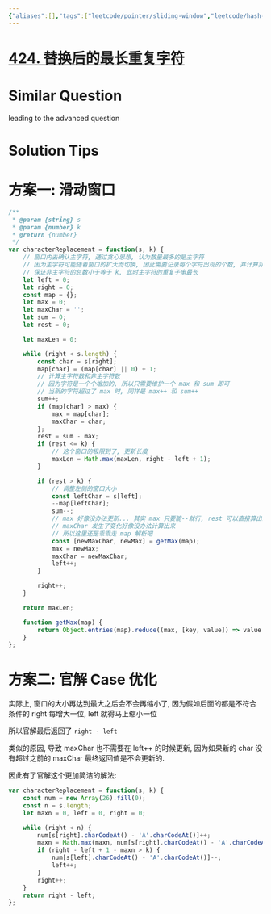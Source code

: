 ```yaml
---
{"aliases":[],"tags":["leetcode/pointer/sliding-window","leetcode/hash-table"],"review-dates":[],"dg-publish":true,"difficulty":"medium","date-created":"2023-05-29-Mon, 10:37:34 am","date-modified":"2023-05-29-Mon, 10:44:02 am","permalink":"/programming/basic/leetcode/424. 替换后的最长重复字符/","dgPassFrontmatter":true}
---
```



# [424. 替换后的最长重复字符](https://leetcode.cn/problems/longest-repeating-character-replacement/)

# Similar Question

leading to the advanced question

# Solution Tips

# 方案一: 滑动窗口

```js
/**
 * @param {string} s
 * @param {number} k
 * @return {number}
 */
var characterReplacement = function(s, k) {
    // 窗口内去确认主字符, 通过贪心思想, 认为数量最多的是主字符
    // 因为主字符可能随着窗口的扩大而切换, 因此需要记录每个字符出现的个数, 并计算非主字符的总数
    // 保证非主字符的总数小于等于 k, 此时主字符的重复子串最长
    let left = 0;
    let right = 0;
    const map = {};
    let max = 0;
    let maxChar = '';
    let sum = 0;
    let rest = 0;

    let maxLen = 0;

    while (right < s.length) {
        const char = s[right];
        map[char] = (map[char] || 0) + 1;
        // 计算主字符数和非主字符数
        // 因为字符是一个个增加的, 所以只需要维护一个 max 和 sum 即可
        // 当新的字符超过了 max 时, 同样是 max++ 和 sum++
        sum++;
        if (map[char] > max) {
            max = map[char];
            maxChar = char;
        };
        rest = sum - max;
        if (rest <= k) {
            // 这个窗口的极限到了, 更新长度
            maxLen = Math.max(maxLen, right - left + 1);
        }

        if (rest > k) {
            // 调整左侧的窗口大小
            const leftChar = s[left];
            --map[leftChar];
            sum--;
            // max 好像没办法更新... 其实 max 只要能--就行, rest 可以直接算出来
            // maxChar 发生了变化好像没办法计算出来
            // 所以这里还是乖乖走 map 解析吧
            const [newMaxChar, newMax] = getMax(map);
            max = newMax;
            maxChar = newMaxChar;
            left++;
        }

        right++;
    }

    return maxLen;

    function getMax(map) {
        return Object.entries(map).reduce((max, [key, value]) => value > max[1]? [key, value] : max, ['', 0])
    }
};
```

# 方案二: 官解 Case 优化

实际上, 窗口的大小再达到最大之后会不会再缩小了, 因为假如后面的都是不符合条件的 right 每增大一位, left 就得马上缩小一位

所以官解最后返回了 `right - left`

类似的原因, 导致 maxChar 也不需要在 left++ 的时候更新, 因为如果新的 char 没有超过之前的 maxChar 最终返回值是不会更新的.

因此有了官解这个更加简洁的解法:

```js
var characterReplacement = function(s, k) {
    const num = new Array(26).fill(0);
    const n = s.length;
    let maxn = 0, left = 0, right = 0;

    while (right < n) {
        num[s[right].charCodeAt() - 'A'.charCodeAt()]++;
        maxn = Math.max(maxn, num[s[right].charCodeAt() - 'A'.charCodeAt()])
        if (right - left + 1 - maxn > k) {
            num[s[left].charCodeAt() - 'A'.charCodeAt()]--;
            left++;
        }
        right++;
    }
    return right - left;
};
```
